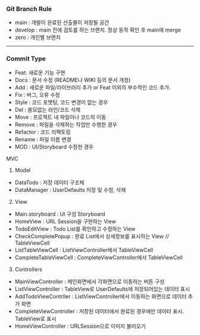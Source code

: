 ### Git Branch Rule

- main : 개발이 완료된 산출물이 저장될 공간
- develop : main 전에 검토를 하는 브랜치. 정상 동작 확인 후 main에 merge
- zero : 개인별 브랜치

---

### **Commit Type**

- Feat: 새로운 기능 구현
- Docs : 문서 수정 (README나 WIKI 등의 문서 개정)
- Add : 새로운 파일/라이브러리 추가 or Feat 이외의 부수적인 코드 추가.
- Fix : 버그, 오류 수정
- Style : 코드 포맷팅, 코드 변경이 없는 경우
- Del : 쓸모없는 라인/코드 삭제
- Move : 프로젝트 내 파일이나 코드의 이동
- Remove : 파일을 삭제하는 작업만 수행한 경우
- Refactor : 코드 리펙토링
- Rename : 파일 이름 변경
- MOD :  UI/Storyboard 수정한 경우

MVC
1. Model
- DataTodo : 저장 데이터 구조체
- DataManager : UserDefaults 저장 및 수정, 삭제
2. View
- Main.storyboard : UI 구성 Storyboard
- HomeView : URL Session을 구현하는 View
- TodoEditView : Todo List를 확인하고 수정하는 View
- CheckCompletePopup : 완료 List에서 상세정보를 표시하는 View
// TableViewCell
- ListTableViewCell : ListViewController에서 TableViewCell
- CompleteTableViewCell : CompleteViewController에서 TableViewCell
3. Controllers
- MainViewController : 메인화면에서 각화면으로 이동하는 버튼 구성
- ListViewController : TableView로 UserDefaults에 저장되어있는 데이터 표시
- AddTodoViewContrller : ListViewController에서 이동하는 화면으로 데이터 추가 화면
- CompleteViewController : 저장된 데이터에서 완료된 경우에만 데이터 표시. TableView로 표시
- HomeViewController : URLSession으로 이미지 불러오기

